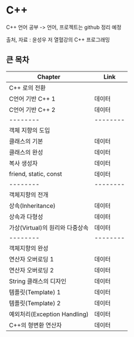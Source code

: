 # C++
C++ 언어 공부 -> 언어, 프로젝트는 github 정리 예정

출처, 자료 : 윤성우 저 열혈강의 C++ 프로그래밍


## 큰 목차
| Chapter | Link | 
| -------- | -------- |
| C++ 로의 전환 | 
| C언어 기반 C++ 1  | 데이터 | 
| C언어 기반 C++ 2  | 데이터 |
| -------- | -------- |
| 객체 지향의 도입| 
| 클래스의 기본 | 데이터 | 
| 클래스의 완성 | 데이터 |
| 복사 생성자| 데이터 | 
| friend, static, const | 데이터 |
| -------- | -------- |
| 객체지향의 전개 | 
| 상속(Inheritance) | 데이터 | 
| 상속과 다형성 | 데이터 |
| 가상(Virtual)의 원리와 다중상속 | 데이터 | 
| -------- | -------- |
| 객체지향의 완성 | 
| 연산자 오버로딩 1 | 데이터 |
| 연산자 오버로딩 2 | 데이터 | 
| String 클래스의 디자인 | 데이터 |
| 템플릿(Template) 1 | 데이터 | 
| 템플릿(Template) 2 | 데이터 |
| 예외처리(Exception Handling) | 데이터 |
| C++의 형변환 연산자 | 데이터 |



